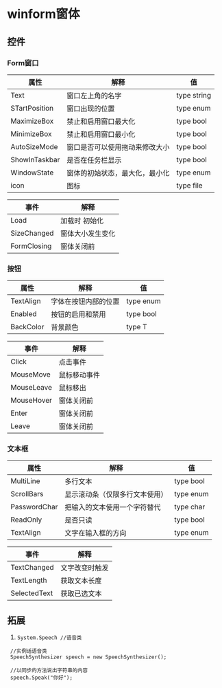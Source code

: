 # winform窗体

## 控件
### Form窗口  

 | 属性            | 解释              | 值          |  
 |---------------|-----------------|------------|  
 | Text          | 窗口左上角的名字        | type string |
 | STartPosition | 窗口出现的位置         | type enum  |
 | MaximizeBox   | 禁止和启用窗口最大化      | type bool  |
 | MinimizeBox   | 禁止和启用窗口最小化      | type bool  |
 | AutoSizeMode  | 窗口是否可以使用拖动来修改大小 | type bool  |
 | ShowInTaskbar | 是否在任务栏显示        | type bool  |
 | WindowState   | 窗体的初始状态，最大化，最小化 | type enum  |
 | icon          | 图标              | type file  |


| 事件          | 解释       |   
|-------------|----------| 
| Load        | 加载时 初始化  |
| SizeChanged | 窗体大小发生变化 |
| FormClosing | 窗体关闭前    |

### 按钮
| 属性        | 解释         | 值         |  
 |-----------|------------|-----------|  
| TextAlign | 字体在按钮内部的位置 | type enum |
| Enabled   | 按钮的启用和禁用   | type bool |
| BackColor | 背景颜色       | type T    |

| 事件          | 解释     |   
|-------------|--------| 
| Click        | 点击事件   |
| MouseMove | 鼠标移动事件 |
| MouseLeave | 鼠标移出   |
| MouseHover | 窗体关闭前  |
| Enter | 窗体关闭前  |
| Leave | 窗体关闭前  |

### 文本框
| 属性           | 解释              | 值         |  
 |--------------|-----------------|-----------|  
| MultiLine    | 多行文本            | type bool |
| ScrollBars   | 显示滚动条（仅限多行文本使用） | type enum |
| PasswordChar | 把输入的文本使用一个字符替代  | type char |
| ReadOnly     | 是否只读            | type bool |
| TextAlign    | 文字在输入框的方向       | type enum |

| 事件           | 解释      |   
|--------------|---------| 
| TextChanged  | 文字改变时触发 |
| TextLength   | 获取文本长度  |
| SelectedText | 获取已选文本  |

## 拓展
 1. ```System.Speech //语音类``` 
```charp
 //实例话语音类
 SpeechSynthesizer speech = new SpeechSynthesizer();
 
 //以同步的方法说出字符串的内容
 speech.Speak("你好");
 ```

